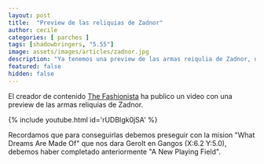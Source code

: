 ```yaml
---
layout: post
title:  "Preview de las reliquias de Zadnor"
author: cecile
categories: [ parches ]
tags: [shadowbringers, "5.55"]
image: assets/images/articles/zadnor.jpg
description: "Ya tenemos una preview de las armas reiqulia de Zadnor, disponibles en le parche 5.55."
featured: false
hidden: false
---
```

El creador de contenido [The Fashionista](https://www.youtube.com/channel/UCthOhLPb1MBA20e56F2bnFQ) ha publico un video con una preview de las armas reliquias de Zadnor.

{% include youtube.html id='rUDBIgk0jSA' %}

Recordamos que para conseguirlas debemos preseguir con la mision "What Dreams Are Made Of" que nos dara Gerolt en Gangos (X:6.2 Y:5.0), debemos haber completado anteriormente "A New Playing Field".